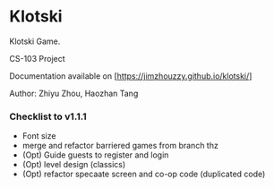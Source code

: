 # Klotski
Klotski Game.

CS-103 Project

Documentation available on [https://jimzhouzzy.github.io/klotski/]

Author: Zhiyu Zhou, Haozhan Tang

### Checklist to v1.1.1
- Font size
- merge and refactor barriered games from branch thz
- (Opt) Guide guests to register and login
- (Opt) level design (classics)
- (Opt) refactor specaate screen and co-op code (duplicated code)
